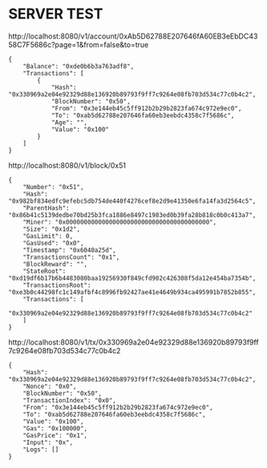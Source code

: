# SERVER TEST

http://localhost:8080/v1/account/0xAb5D62788E207646fA60EB3eEbDC4358C7F5686c?page=1&from=false&to=true

```
{
    "Balance": "0xde0b6b3a763adf8",
    "Transactions": [
        {
            "Hash": "0x330969a2e04e92329d88e136920b89793f9ff7c9264e08fb703d534c77c0b4c2",
            "BlockNumber": "0x50",
            "From": "0x3e144eb45c5ff912b2b29b2823fa674c972e9ec0",
            "To": "0xab5d62788e207646fa60eb3eebdc4358c7f5686c",
            "Age": "",
            "Value": "0x100"
        }
    ]
}
```

http://localhost:8080/v1/block/0x51

```
{
    "Number": "0x51",
    "Hash": "0x982bf834edfc9efebc5db754de440f4276cef8e2d9e41350e6fa14fa3d2564c5",
    "ParentHash": "0x86b41c5139dedbe70bd25b3fca1886e8497c1983ed0b39fa28b818c0b0c413a7",
    "Miner": "0x0000000000000000000000000000000000000000",
    "Size": "0x1d2",
    "GasLimit": 0,
    "GasUsed": "0x0",
    "Timestamp": "0x6040a25d",
    "TransactionsCount": "0x1",
    "BlockReward": "",
    "StateRoot": "0xd19df6b17b6b4483080baa19256930f849cfd902c426308f5da12e454ba7354b",
    "TransactionsRoot": "0xe3b0c44298fc1c149afbf4c8996fb92427ae41e4649b934ca495991b7852b855",
    "Transactions": [
        "0x330969a2e04e92329d88e136920b89793f9ff7c9264e08fb703d534c77c0b4c2"
    ]
}
```

http://localhost:8080/v1/tx/0x330969a2e04e92329d88e136920b89793f9ff7c9264e08fb703d534c77c0b4c2

```
{
    "Hash": "0x330969a2e04e92329d88e136920b89793f9ff7c9264e08fb703d534c77c0b4c2",
    "Nonce": "0x0",
    "BlockNumber": "0x50",
    "TransactionIndex": "0x0",
    "From": "0x3e144eb45c5ff912b2b29b2823fa674c972e9ec0",
    "To": "0xab5d62788e207646fa60eb3eebdc4358c7f5686c",
    "Value": "0x100",
    "Gas": "0x100000",
    "GasPrice": "0x1",
    "Input": "0x",
    "Logs": []
}
```

